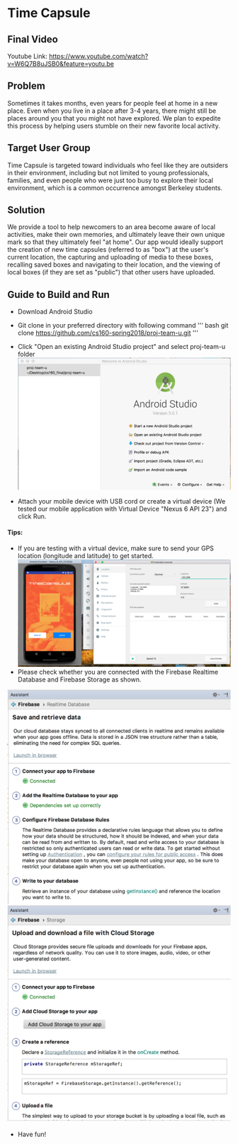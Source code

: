 # Time Capsule

## Final Video

Youtube Link: https://www.youtube.com/watch?v=W6Q7B8uJSB0&feature=youtu.be

## Problem

Sometimes it takes months, even years for people feel at home in a new place. Even when you live in a place after 3-4 years, there might still be places around you that you might not have explored. We plan to expedite this process by helping users stumble on their new favorite local activity.

## Target User Group

Time Capsule is targeted toward individuals who feel like they are outsiders in their environment, including but not limited to young professionals, families, and even people who were just too busy to explore their local environment, which is a common occurrence amongst Berkeley students.

## Solution

We provide a tool to help newcomers to an area become aware of local activities, make their own memories, and ultimately leave their own unique mark so that they ultimately feel "at home". Our app would ideally support the creation of new time capsules (referred to as "box") at the user's current location, the capturing and uploading of media to these boxes, recalling saved boxes and navigating to their location, and the viewing of local boxes (if they are set as "public") that other users have uploaded.

## Guide to Build and Run

- Download Android Studio

- Git clone in your preferred directory with following command
''' bash
git clone https://github.com/cs160-spring2018/proj-team-u.git
'''

- Click "Open an existing Android Studio project" and select proj-team-u folder
![android studio setup](/android_setup.png)

- Attach your mobile device with USB cord or create a virtual device (We tested our mobile application with Virtual Device "Nexus 6 API 23") and click Run.

#### Tips:
- If you are testing with a virtual device, make sure to send your GPS location (longitude and latitude) to get started.
![android studio setup](/giving_location.png)
- Please check whether you are connected with the Firebase Realtime Database and Firebase Storage as shown.

![android studio setup](/realtime_db.png)
![android studio setup](/storage.png)

####
- Have fun!
